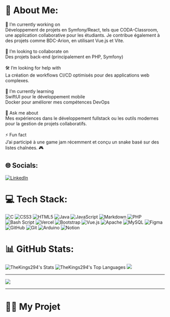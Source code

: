# 💫 About Me:
🎯 I’m currently working on<br>Développement de projets en Symfony/React, tels que CODA-Classroom, une application collaborative pour les étudiants. Je contribue également à des projets comme BDC-Arion, en utilisant Vue.js et Vite.<br><br>🤝 I’m looking to collaborate on<br>Des projets back-end (principalement en PHP, Symfony) <br><br>🛠 I’m looking for help with<br>La création de workflows CI/CD optimisés pour des applications web complexes.<br><br>🌱 I’m currently learning<br>SwiftUI pour le développement mobile<br>Docker pour améliorer mes compétences DevOps<br><br>💬 Ask me about<br>Mes expériences dans le développement fullstack ou les outils modernes pour la gestion de projets collaboratifs.<br><br>⚡ Fun fact<br>J’ai participé à une game jam récemment et conçu un snake basé sur des listes chaînées. 🎮


## 🌐 Socials:
[![LinkedIn](https://img.shields.io/badge/LinkedIn-%230077B5.svg?logo=linkedin&logoColor=white)](https://linkedin.com/in/antoine-gonsard) 

# 💻 Tech Stack:
![C](https://img.shields.io/badge/c-%2300599C.svg?style=for-the-badge&logo=c&logoColor=white) ![CSS3](https://img.shields.io/badge/css3-%231572B6.svg?style=for-the-badge&logo=css3&logoColor=white) ![HTML5](https://img.shields.io/badge/html5-%23E34F26.svg?style=for-the-badge&logo=html5&logoColor=white) ![Java](https://img.shields.io/badge/java-%23ED8B00.svg?style=for-the-badge&logo=openjdk&logoColor=white) ![JavaScript](https://img.shields.io/badge/javascript-%23323330.svg?style=for-the-badge&logo=javascript&logoColor=%23F7DF1E) ![Markdown](https://img.shields.io/badge/markdown-%23000000.svg?style=for-the-badge&logo=markdown&logoColor=white) ![PHP](https://img.shields.io/badge/php-%23777BB4.svg?style=for-the-badge&logo=php&logoColor=white) ![Bash Script](https://img.shields.io/badge/bash_script-%23121011.svg?style=for-the-badge&logo=gnu-bash&logoColor=white) ![Vercel](https://img.shields.io/badge/vercel-%23000000.svg?style=for-the-badge&logo=vercel&logoColor=white) ![Bootstrap](https://img.shields.io/badge/bootstrap-%238511FA.svg?style=for-the-badge&logo=bootstrap&logoColor=white) ![Vue.js](https://img.shields.io/badge/vue.js-%2335495e.svg?style=for-the-badge&logo=vuedotjs&logoColor=%234FC08D) ![Apache](https://img.shields.io/badge/apache-%23D42029.svg?style=for-the-badge&logo=apache&logoColor=white) ![MySQL](https://img.shields.io/badge/mysql-4479A1.svg?style=for-the-badge&logo=mysql&logoColor=white) ![Figma](https://img.shields.io/badge/figma-%23F24E1E.svg?style=for-the-badge&logo=figma&logoColor=white) ![GitHub](https://img.shields.io/badge/github-%23121011.svg?style=for-the-badge&logo=github&logoColor=white) ![Git](https://img.shields.io/badge/git-%23F05033.svg?style=for-the-badge&logo=git&logoColor=white) ![Arduino](https://img.shields.io/badge/-Arduino-00979D?style=for-the-badge&logo=Arduino&logoColor=white) ![Notion](https://img.shields.io/badge/Notion-%23000000.svg?style=for-the-badge&logo=notion&logoColor=white)
# 📊 GitHub Stats:
![TheKings294's Stats](https://github-readme-stats.vercel.app/api?username=TheKings294&theme=vue-dark&show_icons=true&hide_border=true&count_private=true)
![TheKings294's Top Languages](https://github-readme-stats.vercel.app/api/top-langs/?username=TheKings294&theme=vue-dark&show_icons=true&hide_border=true&layout=compact)
![](https://github-readme-streak-stats.herokuapp.com/?user=TheKings294&theme=dark&hide_border=false)

---
[![](https://visitcount.itsvg.in/api?id=TheKings294&icon=0&color=0)](https://visitcount.itsvg.in)

---

# 🧑‍💻 My Projet

<!-- Proudly created with GPRM ( https://gprm.itsvg.in ) -->
